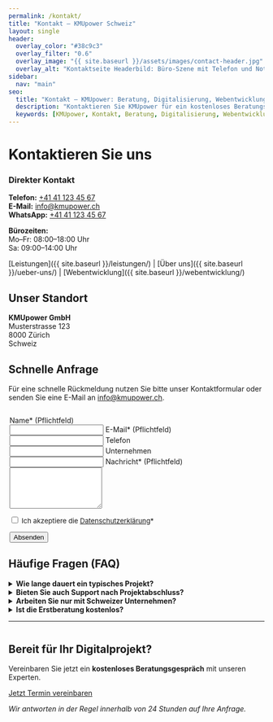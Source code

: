 ```yaml
---
permalink: /kontakt/
title: "Kontakt – KMUpower Schweiz"
layout: single
header:
  overlay_color: "#38c9c3"
  overlay_filter: "0.6"
  overlay_image: "{{ site.baseurl }}/assets/images/contact-header.jpg"
  overlay_alt: "Kontaktseite Headerbild: Büro-Szene mit Telefon und Notizblock"
sidebar:
  nav: "main"
seo:
  title: "Kontakt – KMUpower: Beratung, Digitalisierung, Webentwicklung"
  description: "Kontaktieren Sie KMUpower für ein kostenloses Beratungsgespräch zu Digitalisierung, Webentwicklung und Automatisierung für KMU. Jetzt Kontakt aufnehmen!"
  keywords: [KMUpower, Kontakt, Beratung, Digitalisierung, Webentwicklung, Automatisierung, Schweiz]
---
```


# Kontaktieren Sie uns

<script type="application/ld+json">
{
  "@context": "https://schema.org",
  "@type": "Organization",
  "name": "KMUpower GmbH",
  "url": "https://kmupower.ch{{ site.baseurl }}/kontakt/",
  "logo": "{{ site.baseurl }}/assets/images/logo.png",
  "contactPoint": [{
    "@type": "ContactPoint",
    "telephone": "+41411234567",
    "contactType": "customer service",
    "email": "info@kmupower.ch"
  }],
  "address": {
    "@type": "PostalAddress",
    "streetAddress": "Musterstrasse 123",
    "addressLocality": "Zürich",
    "postalCode": "8000",
    "addressCountry": "CH"
  }
}
</script>

<div class="contact-info">
  <h3>Direkter Kontakt</h3>
  <p><strong>Telefon:</strong> <a href="tel:+41411234567" rel="noopener noreferrer">+41 41 123 45 67</a><br>
  <strong>E-Mail:</strong> <a href="mailto:info@kmupower.ch" rel="noopener noreferrer">info@kmupower.ch</a><br>
  <strong>WhatsApp:</strong> <a href="https://wa.me/41411234567" rel="noopener noreferrer">+41 41 123 45 67</a></p>
  <p><strong>Bürozeiten:</strong><br>
  Mo–Fr: 08:00–18:00 Uhr<br>
  Sa: 09:00–14:00 Uhr</p>
</div>

[Leistungen]({{ site.baseurl }}/leistungen/) | [Über uns]({{ site.baseurl }}/ueber-uns/) | [Webentwicklung]({{ site.baseurl }}/webentwicklung/)

## Unser Standort

**KMUpower GmbH**<br>
Musterstrasse 123<br>
8000 Zürich<br>
Schweiz

## Schnelle Anfrage

Für eine schnelle Rückmeldung nutzen Sie bitte unser Kontaktformular oder senden Sie eine E-Mail an <a href="mailto:info@kmupower.ch" rel="noopener noreferrer">info@kmupower.ch</a>.

<form name="kontakt" id="kontaktformular" method="POST" action="https://formspree.io/f/your-form-id" class="form--kontakt" aria-label="Kontaktformular" style="max-width:500px; margin:2em auto;">
  <label for="name">Name* <span class="sr-only">(Pflichtfeld)</span></label><br>
  <input type="text" id="name" name="name" required aria-required="true" aria-label="Name" class="form-control" />
  <label for="email">E-Mail* <span class="sr-only">(Pflichtfeld)</span></label><br>
  <input type="email" id="email" name="email" required aria-required="true" aria-label="E-Mail" class="form-control" />
  <label for="telefon">Telefon</label><br>
  <input type="text" id="telefon" name="telefon" aria-label="Telefon" class="form-control" />
  <label for="unternehmen">Unternehmen</label><br>
  <input type="text" id="unternehmen" name="unternehmen" aria-label="Unternehmen" class="form-control" />
  <label for="nachricht">Nachricht* <span class="sr-only">(Pflichtfeld)</span></label><br>
  <textarea id="nachricht" name="nachricht" rows="5" required aria-required="true" aria-label="Nachricht" class="form-control"></textarea>
  <div style="margin:1em 0; font-size:0.95em;">
    <input type="checkbox" id="datenschutz" name="datenschutz" required aria-required="true" />
    <label for="datenschutz">Ich akzeptiere die <a href="{{ site.baseurl }}/datenschutz/" target="_blank" rel="noopener noreferrer">Datenschutzerklärung</a>*</label>
  </div>
  <button type="submit" class="btn btn--primary btn--large">Absenden</button>
  <div class="form-success-message" style="display:none; color: #38c9c3; margin-top:1em;">Vielen Dank für Ihre Nachricht! Wir melden uns schnellstmöglich.</div>
</form>

<script>
// Zeige nach Absenden eine Bestätigung (nur für Formspree, JS-Fallback)
document.addEventListener('DOMContentLoaded', function() {
  var form = document.getElementById('kontaktformular');
  if(form) {
    form.addEventListener('submit', function(e) {
      setTimeout(function() {
        var msg = form.querySelector('.form-success-message');
        if(msg) msg.style.display = 'block';
      }, 1000);
    });
  }
});
</script>

## Häufige Fragen (FAQ)

<details>
  <summary><strong>Wie lange dauert ein typisches Projekt?</strong></summary>
  Die Projektdauer hängt vom Umfang ab. Einfache Websites sind oft in 2–4 Wochen fertig, komplexere Anwendungen können 2–6 Monate dauern.
</details>
<details>
  <summary><strong>Bieten Sie auch Support nach Projektabschluss?</strong></summary>
  Ja, wir bieten verschiedene Support-Pakete an, von grundlegender Wartung bis hin zu umfassender Betreuung.
</details>
<details>
  <summary><strong>Arbeiten Sie nur mit Schweizer Unternehmen?</strong></summary>
  Hauptsächlich ja, aber wir unterstützen auch deutschsprachige KMU in Deutschland und Österreich.
</details>
<details>
  <summary><strong>Ist die Erstberatung kostenlos?</strong></summary>
  Ja, das erste Beratungsgespräch (bis 60 Minuten) ist für Sie kostenfrei.
</details>

---

<div class="cta-section" style="margin-top:3em;">
  <h2>Bereit für Ihr Digitalprojekt?</h2>
  <p>Vereinbaren Sie jetzt ein <strong>kostenloses Beratungsgespräch</strong> mit unseren Experten.</p>
  <a href="#kontaktformular" class="btn btn--primary btn--large">Jetzt Termin vereinbaren</a>
</div>

*Wir antworten in der Regel innerhalb von 24 Stunden auf Ihre Anfrage.*
